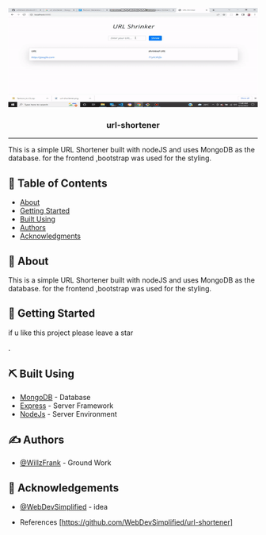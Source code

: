 <p align="center">
  <a href="" rel="noopener">
 <img width=100% height=200px src="./assets/url-shortener.gif" alt="Project logo"></a>
</p>

<h3 align="center">url-shortener</h3>

---

<p align="center">

This is a simple URL Shortener built with nodeJS and uses MongoDB as the database. for the frontend ,bootstrap was used for the styling.
<br>

</p>

## 📝 Table of Contents

- [About](#about)
- [Getting Started](#getting_started)
- [Built Using](#built_using)
- [Authors](#authors)
- [Acknowledgments](#acknowledgement)

## 🧐 About <a name = "about"></a>

This is a simple URL Shortener built with nodeJS and uses MongoDB as the database. for the frontend ,bootstrap was used for the styling.

## 🏁 Getting Started <a name = "getting_started"></a>

if u like this project please leave a star

.

## ⛏️ Built Using <a name = "built_using"></a>

- [MongoDB](https://www.mongodb.com/) - Database
- [Express](https://expressjs.com/) - Server Framework
- [NodeJs](https://nodejs.org/en/) - Server Environment

## ✍️ Authors <a name = "authors"></a>

- [@WillzFrank](https://github.com/willzfrank) - Ground Work

## 🎉 Acknowledgements <a name = "acknowledgement"></a>

- [@WebDevSimplified](https://github.com/WebDevSimplified) - idea

- References
  [https://github.com/WebDevSimplified/url-shortener]
